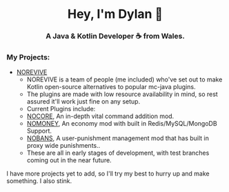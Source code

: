 <h1 align="center">Hey, I'm Dylan 👋</h1>
<h3 align="center">A Java & Kotlin Developer ☕ from Wales.</h3>

### My Projects:

- [NOREVIVE](https://github.com/NOREVIVE)
  -  NOREVIVE is a team of people (me included) who've set out to make Kotlin open-source alternatives to popular mc-java plugins.
  -  The plugins are made with low resource availability in mind, so rest assured it'll work just fine on any setup.
  -  Current Plugins include: 
  -  [NOCORE](https://github.com/norevive/nocore), An in-depth vital command addition mod. 
  -  [NOMONEY](https://github.com/norevive/nomoney), An economy mod with built in Redis/MySQL/MongoDB Support.
  -  [NOBANS](https://github.com/norevive/nobans), A user-punishment management mod that has built in proxy wide punishments..
  -  These are all in early stages of development, with test branches coming out in the near future.

I have more projects yet to add, so I'll try my best to hurry up and make something.
I also stink.
